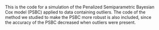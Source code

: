 This is the code for a simulation of the Penalized Semiparametric Bayesian Cox model (PSBC) applied to data containing outliers.
The code of the method we studied to make the PSBC more robust is also included, since the accuracy of the PSBC decreased when outliers were present.
